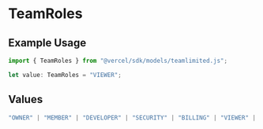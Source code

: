 # TeamRoles

## Example Usage

```typescript
import { TeamRoles } from "@vercel/sdk/models/teamlimited.js";

let value: TeamRoles = "VIEWER";
```

## Values

```typescript
"OWNER" | "MEMBER" | "DEVELOPER" | "SECURITY" | "BILLING" | "VIEWER" | "CONTRIBUTOR"
```